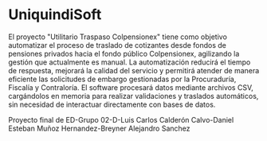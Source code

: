 # UniquindiSoft

El proyecto "Utilitario Traspaso Colpensionex" tiene como objetivo automatizar el proceso de traslado de cotizantes desde fondos de pensiones privados hacia el fondo público Colpensionex, agilizando la gestión que actualmente es manual. La automatización reducirá el tiempo de respuesta, mejorará la calidad del servicio y permitirá atender de manera eficiente las solicitudes de embargo gestionadas por la Procuraduría, Fiscalía y Contraloría. El software procesará datos mediante archivos CSV, cargándolos en memoria para realizar validaciones y traslados automáticos, sin necesidad de interactuar directamente con bases de datos.

 Proyecto final de ED-Grupo 02-D-Luis Carlos Calderón Calvo-Daniel Esteban Muñoz Hernandez-Breyner Alejandro Sanchez
